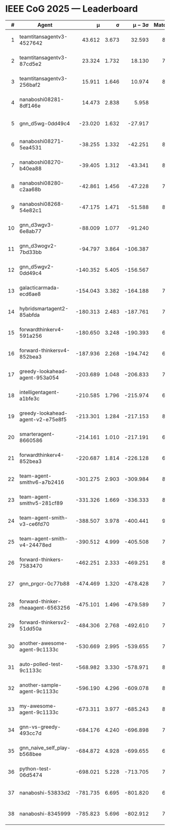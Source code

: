 # IEEE CoG 2025 — Leaderboard

| # | Agent | μ | σ | μ − 3σ | Matches | Updated |
|---:|---|---:|---:|---:|---:|---|
| 1 | teamtitansagentv3-4527642 | 43.612 | 3.673 | 32.593 | 8556 | 2025-08-30 20:23 |
| 2 | teamtitansagentv3-87cd5e2 | 23.324 | 1.732 | 18.130 | 7758 | 2025-08-30 20:23 |
| 3 | teamtitansagentv3-256baf2 | 15.911 | 1.646 | 10.974 | 8254 | 2025-08-30 20:23 |
| 4 | nanaboshi08281-8df146e | 14.473 | 2.838 | 5.958 | 356 | 2025-08-30 20:23 |
| 5 | gnn_d5wg-0dd49c4 | -23.020 | 1.632 | -27.917 | 180 | 2025-08-30 20:23 |
| 6 | nanaboshi08271-5ea4531 | -38.255 | 1.332 | -42.251 | 8418 | 2025-08-30 20:23 |
| 7 | nanaboshi08270-b40ea88 | -39.405 | 1.312 | -43.341 | 8460 | 2025-08-30 20:23 |
| 8 | nanaboshi08280-c2aa68b | -42.861 | 1.456 | -47.228 | 7778 | 2025-08-30 20:23 |
| 9 | nanaboshi08268-54e82c1 | -47.175 | 1.471 | -51.588 | 8020 | 2025-08-30 20:23 |
| 10 | gnn_d3wgv3-6e8ab77 | -88.009 | 1.077 | -91.240 | 238 | 2025-08-30 20:23 |
| 11 | gnn_d3wogv2-7bd33bb | -94.797 | 3.864 | -106.387 | 350 | 2025-08-30 20:23 |
| 12 | gnn_d5wgv2-0dd49c4 | -140.352 | 5.405 | -156.567 | 286 | 2025-08-30 20:23 |
| 13 | galacticarmada-ecd6ae8 | -154.043 | 3.382 | -164.188 | 7800 | 2025-08-30 20:23 |
| 14 | hybridsmartagent2-85abfda | -180.313 | 2.483 | -187.761 | 7093 | 2025-08-30 20:23 |
| 15 | forwardthinkerv4-591a256 | -180.650 | 3.248 | -190.393 | 6913 | 2025-08-30 20:23 |
| 16 | forward-thinkersv4-852bea3 | -187.936 | 2.268 | -194.742 | 6565 | 2025-08-30 20:23 |
| 17 | greedy-lookahead-agent-953a054 | -203.689 | 1.048 | -206.833 | 7404 | 2025-08-30 20:23 |
| 18 | intelligentagent-a1bfe3c | -210.585 | 1.796 | -215.974 | 6904 | 2025-08-30 20:23 |
| 19 | greedy-lookahead-agent-v2-e75e8f5 | -213.301 | 1.284 | -217.153 | 8236 | 2025-08-30 20:23 |
| 20 | smarteragent-8660586 | -214.161 | 1.010 | -217.191 | 6627 | 2025-08-30 20:23 |
| 21 | forwardthinkerv4-852bea3 | -220.687 | 1.814 | -226.128 | 6794 | 2025-08-30 20:23 |
| 22 | team-agent-smithv6-a7b2416 | -301.275 | 2.903 | -309.984 | 8400 | 2025-08-30 20:23 |
| 23 | team-agent-smithv5-281cf89 | -331.326 | 1.669 | -336.333 | 8680 | 2025-08-30 20:23 |
| 24 | team-agent-smith-v3-ce6fd70 | -388.507 | 3.978 | -400.441 | 9238 | 2025-08-30 20:23 |
| 25 | team-agent-smith-v4-24478ed | -390.512 | 4.999 | -405.508 | 7878 | 2025-08-30 20:23 |
| 26 | forward-thinkers-7583470 | -462.251 | 2.333 | -469.251 | 8000 | 2025-08-30 20:23 |
| 27 | gnn_prgcr-0c77b88 | -474.469 | 1.320 | -478.428 | 7590 | 2025-08-30 20:23 |
| 28 | forward-thinker-rheaagent-6563256 | -475.101 | 1.496 | -479.589 | 7222 | 2025-08-30 20:23 |
| 29 | forward-thinkersv2-51dd50a | -484.306 | 2.768 | -492.610 | 7410 | 2025-08-30 20:23 |
| 30 | another-awesome-agent-9c1133c | -530.669 | 2.995 | -539.655 | 7780 | 2025-08-30 20:23 |
| 31 | auto-polled-test-9c1133c | -568.982 | 3.330 | -578.971 | 8200 | 2025-08-30 20:23 |
| 32 | another-sample-agent-9c1133c | -596.190 | 4.296 | -609.078 | 8460 | 2025-08-30 20:23 |
| 33 | my-awesome-agent-9c1133c | -673.311 | 3.977 | -685.243 | 8060 | 2025-08-30 20:23 |
| 34 | gnn-vs-greedy-493cc7d | -684.176 | 4.240 | -696.898 | 7000 | 2025-08-30 20:23 |
| 35 | gnn_naive_self_play-b568bee | -684.872 | 4.928 | -699.655 | 6880 | 2025-08-30 20:23 |
| 36 | python-test-06d5474 | -698.021 | 5.228 | -713.705 | 7060 | 2025-08-30 20:23 |
| 37 | nanaboshi-53833d2 | -781.735 | 6.695 | -801.820 | 6140 | 2025-08-30 20:23 |
| 38 | nanaboshi-8345999 | -785.823 | 5.696 | -802.912 | 7170 | 2025-08-30 20:23 |
